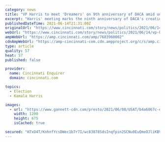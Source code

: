 ```yaml
---
category: news
title: "VP Harris to meet 'Dreamers' on 9th anniversary of DACA amid uncertainty over immigration bills, Texas case"
excerpt: "Harris' meeting marks the ninth anniversary of DACA's creation and comes as a federal case threatens to upend protections for recipients."
publishedDateTime: 2021-06-14T21:31:00Z
originalUrl: "https://www.cincinnati.com/story/news/politics/2021/06/14/vp-kamala-harris-meet-daca-recipients-amid-immigration-uncertainty/7683960002/"
webUrl: "https://www.cincinnati.com/story/news/politics/2021/06/14/vp-kamala-harris-meet-daca-recipients-amid-immigration-uncertainty/7683960002/"
ampWebUrl: "https://amp.cincinnati.com/amp/7683960002"
cdnAmpWebUrl: "https://amp-cincinnati-com.cdn.ampproject.org/c/s/amp.cincinnati.com/amp/7683960002"
type: article
quality: 57
heat: 57
published: false

provider:
  name: Cincinnati Enquirer
  domain: cincinnati.com

topics:
  - Election
  - Kamala Harris

images:
  - url: "https://www.gannett-cdn.com/presto/2021/06/08/USAT/b4a6067c-e694-48db-a923-cf09d36a4cfd-XXX_Kamala_Harris_Presser_Giamattei_1151.JPG?auto=webp&crop=5183,2915,x0,y263&format=pjpg&width=1200"
    width: 1200
    height: 675
    isCached: true

secured: "H7xO4T/KnhnfYcsDWec1b7r7I/wc83878SdsInqfpin2SCNu0EuQmoOJliKBVls6qbIXUgPWRkTVwrf/9mS/3BW+wMLBi7l8xWDR0/3T+Bj0pxmMX6+1a+5F2BwTKMs+sYQVt6ckUT89NfS3AQGxOREtZmrAnaUrDIMrdY/S3DYvjP0fa+pmEMY9MLD2sWR4SWwO19OxHQMO5Gve9TxYkQb8fq/fJ7o+cwH0vfYZcLG92EsYYd4gpwvR3ZeefWzcuYtvQJjxvjvsfI8sMevnBMo15VsOrTchWaDtEOAwSpjmRHwK63A66QfwCmEnG+qdce+dWwtr+2wd2hOz/+HQhcsusxXx2JQbA6RZSifeR/4=;6+D4wHgI+hVrjxZb7LgX4Q=="
---
```


